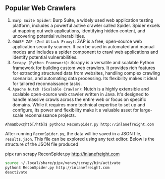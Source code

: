 ## Popular Web Crawlers

1. `Burp Suite Spider`: Burp Suite, a widely used web application testing platform, includes a powerful active crawler called Spider. Spider excels at mapping out web applications, identifying hidden content, and uncovering potential vulnerabilities.
2. `OWASP ZAP (Zed Attack Proxy)`: ZAP is a free, open-source web application security scanner. It can be used in automated and manual modes and includes a spider component to crawl web applications and identify potential vulnerabilities.
3. `Scrapy (Python Framework)`: Scrapy is a versatile and scalable Python framework for building custom web crawlers. It provides rich features for extracting structured data from websites, handling complex crawling scenarios, and automating data processing. Its flexibility makes it ideal for tailored reconnaissance tasks.
4. `Apache Nutch (Scalable Crawler)`: Nutch is a highly extensible and scalable open-source web crawler written in Java. It's designed to handle massive crawls across the entire web or focus on specific domains. While it requires more technical expertise to set up and configure, its power and flexibility make it a valuable asset for large-scale reconnaissance projects.



```shell
AhmaDb0x@htb[/htb]$ python3 ReconSpider.py http://inlanefreight.com
```
After running `ReconSpider.py`, the data will be saved in a JSON file, `results.json`. This file can be explored using any text editor. Below is the structure of the JSON file produced


pipx run scrapy ReconSpider.py http://inlanefreight.com

```bash
source ~/.local/share/pipx/venvs/scrapy/bin/activate
python3 ReconSpider.py http://inlanefreight.com
deactivate
```




